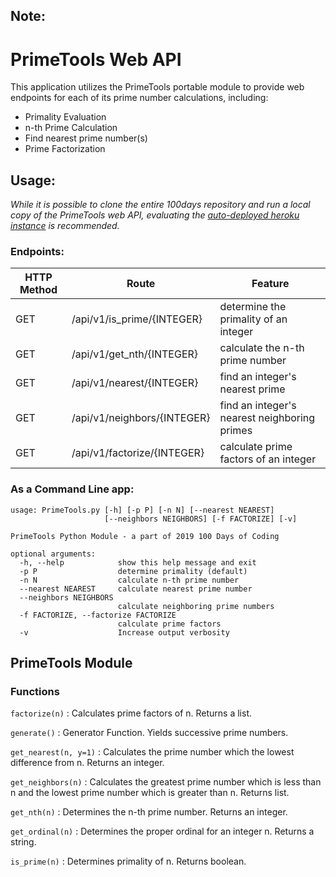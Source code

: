 ## Note:
# PrimeTools Web API
This application utilizes the PrimeTools portable module to provide web endpoints for each of its prime number calculations, including:
- Primality Evaluation
- n-th Prime Calculation
- Find nearest prime number(s)
- Prime Factorization

## Usage:
_While it is possible to clone the entire 100days repository and run a local copy of the PrimeTools web API, evaluating the [auto-deployed heroku instance](https://prime-tools.herokuapp.com/api/v1) is recommended._

### Endpoints:
HTTP Method	| Route				| Feature
--------------- | ----------------------------- | ----------
GET		| /api/v1/is_prime/{INTEGER}	| determine the primality of an integer
GET		| /api/v1/get_nth/{INTEGER}	| calculate the n-th prime number
GET		| /api/v1/nearest/{INTEGER}	| find an integer's nearest prime
GET		| /api/v1/neighbors/{INTEGER}	| find an integer's nearest neighboring primes
GET		| /api/v1/factorize/{INTEGER}	| calculate prime factors of an integer

### As a Command Line app:
```
usage: PrimeTools.py [-h] [-p P] [-n N] [--nearest NEAREST]
                     [--neighbors NEIGHBORS] [-f FACTORIZE] [-v]

PrimeTools Python Module - a part of 2019 100 Days of Coding

optional arguments:
  -h, --help            show this help message and exit
  -p P                  determine primality (default)
  -n N                  calculate n-th prime number
  --nearest NEAREST     calculate nearest prime number
  --neighbors NEIGHBORS
                        calculate neighboring prime numbers
  -f FACTORIZE, --factorize FACTORIZE
                        calculate prime factors
  -v                    Increase output verbosity
```


PrimeTools Module
-----------------

### Functions

`factorize(n)`
:   Calculates prime factors of n. Returns a list.


`generate()`
:   Generator Function. Yields successive prime numbers.


`get_nearest(n, y=1)`
:   Calculates the prime number which the lowest difference from n. Returns
    an integer.


`get_neighbors(n)`
:   Calculates the greatest prime number which is less than n and the lowest
    prime number which is greater than n. Returns list.


`get_nth(n)`
:   Determines the n-th prime number. Returns an integer.


`get_ordinal(n)`
:   Determines the proper ordinal for an integer n. Returns a string.


`is_prime(n)`
:   Determines primality of n. Returns boolean.

